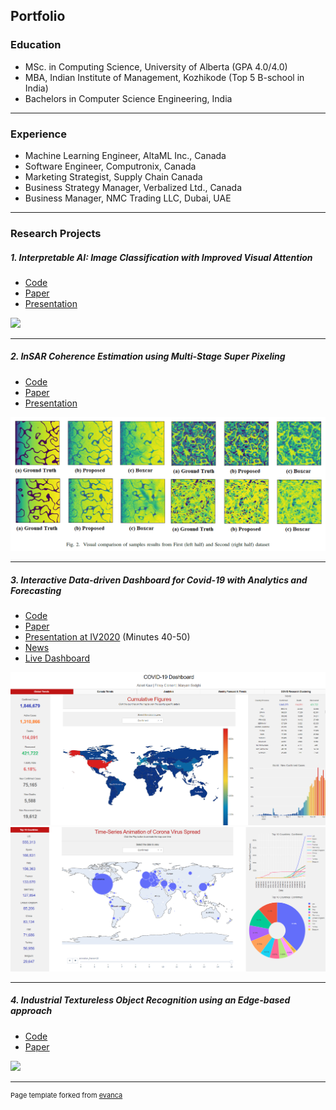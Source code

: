 ## Portfolio

### Education

- MSc. in Computing Science, University of Alberta (GPA 4.0/4.0)
- MBA, Indian Institute of Management, Kozhikode (Top 5 B-school in India)
- Bachelors in Computer Science Engineering, India

---

### Experience

- Machine Learning Engineer, AltaML Inc., Canada
- Software Engineer, Computronix, Canada
- Marketing Strategist, Supply Chain Canada
- Business Strategy Manager, Verbalized Ltd., Canada
- Business Manager, NMC Trading LLC, Dubai, UAE

---

### Research Projects

##### 1. Interpretable AI: Image Classification with Improved Visual Attention

* [Code](https://github.com/fcUalberta/UAlberta-Multimedia-Masters-Program-Interpretable-AI-Part_1_2) 
* [Paper](https://github.com/fcUalberta/UAlberta-Multimedia-Masters-Program-Interpretable-AI-Part_1_2/blob/master/Feature_CAM_Interpretable_AI_In_Image_Classification.pdf)
* [Presentation](https://www.youtube.com/watch?v=EqVQBJbPpvk)

<img src="https://github.com/fcUalberta/UAlberta-Multimedia-Masters-Program-Interpretable-AI-Part_1_2/blob/master/Results/fig1_12.png?raw=true"/>

---

##### 2. InSAR Coherence Estimation using Multi-Stage Super Pixeling

* [Code](https://github.com/fcUalberta/InSARImageCoherence) 
* [Paper](https://github.com/fcUalberta/InSARImageCoherence/blob/main/misc/InSAR%20Image%20Coherence%20Project%20Report.pdf)
* [Presentation](https://www.youtube.com/watch?v=3jr8VFF1Ir0&feature=youtu.be)

<img src="https://github.com/fcUalberta/InSARImageCoherence/blob/main/misc/results.PNG?raw=true"/>

---

##### 3. Interactive Data-driven Dashboard for Covid-19 with Analytics and Forecasting

* [Code](https://github.com/fcUalberta/covid-dashboard) 
* [Paper](https://github.com/fcUalberta/covid-dashboard/blob/master/Interactive%20Data%20Driven%20Visualization%20for%20Covid19.pdf)
* [Presentation at IV2020](https://drive.google.com/file/d/1tjRXE9lBWllZE-Iy_r49D5LEuhg8036Q/view) (Minutes 40-50)
* [News](https://www.ualberta.ca/science/news/2020/may/covid-19-map.html)
* [Live Dashboard](http://129.128.243.171/)

<img src="https://github.com/fcUalberta/covid-dashboard/blob/master/tab11.png?raw=true"/>
<img src="https://github.com/fcUalberta/covid-dashboard/blob/master/tab12.png?raw=true"/>

---

##### 4. Industrial Textureless Object Recognition using an Edge-based approach

* [Code](https://github.com/fcUalberta/tless_edge_based) 
* [Paper](https://github.com/fcUalberta/tless_edge_based/blob/master/Industrial%20Textureless%20Object%20Recognition.pdf)

<img src="https://github.com/fcUalberta/tless_edge_based/blob/master/images_for_readme/features.jpg?raw=true"/>


---
<p style="font-size:11px">Page template forked from <a href="https://github.com/evanca/quick-portfolio">evanca</a></p> 

<!-- Remove above link if you don't want to attibute -->

